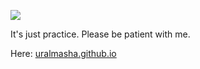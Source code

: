 <a href="https://uralmasha.github.io" target="blank"><img src="https://github.com/uralmasha/uralmasha.github.io/blob/master/readme_Img.PNG" /></a>

It's just practice. Please be patient with me.

Here: <a href="https://uralmasha.github.io" target="blank">uralmasha.github.io</a>
